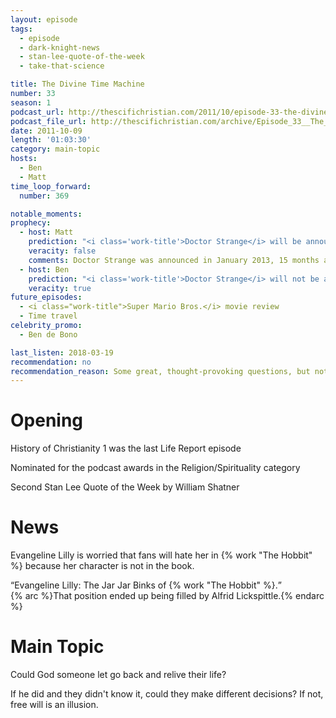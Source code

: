 ```yaml
---
layout: episode
tags:
  - episode
  - dark-knight-news
  - stan-lee-quote-of-the-week
  - take-that-science

title: The Divine Time Machine
number: 33      
season: 1
podcast_url: http://thescifichristian.com/2011/10/episode-33-the-divine-time-machine/
podcast_file_url: http://thescifichristian.com/archive/Episode_33__The_Divine_Time_Machine.mp3
date: 2011-10-09
length: '01:03:30'
category: main-topic
hosts:
  - Ben
  - Matt
time_loop_forward: 
  number: 369

notable_moments:
prophecy:
  - host: Matt
    prediction: "<i class='work-title'>Doctor Strange</i> will be announced within the next year"
    veracity: false
    comments: Doctor Strange was announced in January 2013, 15 months after Matt's prediction.
  - host: Ben
    prediction: "<i class='work-title'>Doctor Strange</i> will not be announced within the next year"
    veracity: true
future_episodes: 
  - <i class="work-title">Super Mario Bros.</i> movie review
  - Time travel 
celebrity_promo: 
  - Ben de Bono

last_listen: 2018-03-19
recommendation: no
recommendation_reason: Some great, thought-provoking questions, but not a stand-out episode.
---
```

# Opening
History of Christianity 1 was the last Life Report episode

Nominated for the podcast awards in the Religion/Spirituality category

Second Stan Lee Quote of the Week by William Shatner 



# News
Evangeline Lilly is worried that fans will hate her in {% work "The Hobbit" %} because her character is not in the book. 

<div class="quote">
  <q class="ben">Evangeline Lilly: The Jar Jar Binks of {% work "The Hobbit" %}.</q>
</div>
{% arc %}That position ended up being filled by Alfrid Lickspittle.{% endarc %}



# Main Topic
Could God someone let go back and relive their life? 

If he did and they didn't know it, could they make different decisions? If not, free will is an illusion.